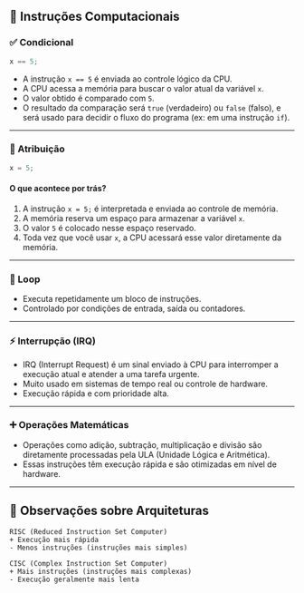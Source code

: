 ## 🧠 Instruções Computacionais

### ✅ Condicional

```c
x == 5;
```

* A instrução `x == 5` é enviada ao controle lógico da CPU.
* A CPU acessa a memória para buscar o valor atual da variável `x`.
* O valor obtido é comparado com `5`.
* O resultado da comparação será `true` (verdadeiro) ou `false` (falso), e será usado para decidir o fluxo do programa (ex: em uma instrução `if`).

---

### 🧮 Atribuição

```c
x = 5;
```

#### O que acontece por trás?

1. A instrução `x = 5;` é interpretada e enviada ao controle de memória.
2. A memória reserva um espaço para armazenar a variável `x`.
3. O valor `5` é colocado nesse espaço reservado.
4. Toda vez que você usar `x`, a CPU acessará esse valor diretamente da memória.

---

### 🔁 Loop

* Executa repetidamente um bloco de instruções.
* Controlado por condições de entrada, saída ou contadores.

---

### ⚡ Interrupção (IRQ)

* IRQ (Interrupt Request) é um sinal enviado à CPU para interromper a execução atual e atender a uma tarefa urgente.
* Muito usado em sistemas de tempo real ou controle de hardware.
* Execução rápida e com prioridade alta.

---

### ➕ Operações Matemáticas

* Operações como adição, subtração, multiplicação e divisão são diretamente processadas pela ULA (Unidade Lógica e Aritmética).
* Essas instruções têm execução rápida e são otimizadas em nível de hardware.

---

## 🧩 Observações sobre Arquiteturas

```
RISC (Reduced Instruction Set Computer)
+ Execução mais rápida
- Menos instruções (instruções mais simples)

CISC (Complex Instruction Set Computer)
+ Mais instruções (instruções mais complexas)
- Execução geralmente mais lenta
```
